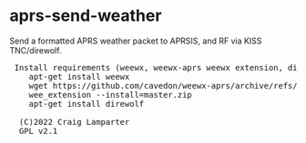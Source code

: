 # aprs-send-weather
Send a formatted APRS weather packet to APRSIS, and RF via KISS TNC/direwolf.

<pre>
 Install requirements (weewx, weewx-aprs weewx extension, direwolf):
    apt-get install weewx
    wget https://github.com/cavedon/weewx-aprs/archive/refs/heads/master.zip
    wee_extension --install=master.zip
    apt-get install direwolf

  (C)2022 Craig Lamparter
  GPL v2.1
</pre>
